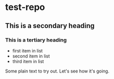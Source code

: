 test-repo
=========
## This is a secondary heading
### This is a tertiary heading
* first item in list
* second item in list
* third item in list

Some plain text to try out.  Let's see how it's going.

